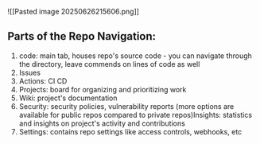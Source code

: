 
![[Pasted image 20250626215606.png]]


## Parts of the Repo Navigation:
1. code: main tab, houses repo's source code
	   - you can navigate through the directory, leave commends on lines of code as well
2. Issues
3. Actions: CI CD
4. Projects: board for organizing and prioritizing work
5. Wiki: project's documentation
6. Security: security policies, vulnerability reports (more options are available for public repos compared to private repos)Insights: statistics and insights on project's activity and contributions
7. Settings: contains repo settings like access controls, webhooks, etc

